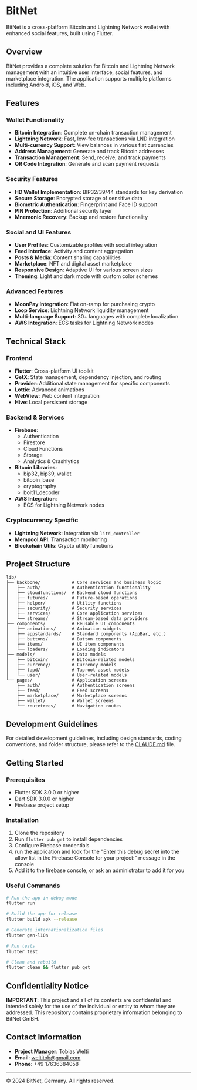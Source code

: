 # BitNet

BitNet is a cross-platform Bitcoin and Lightning Network wallet with enhanced social features, built using Flutter.

## Overview

BitNet provides a complete solution for Bitcoin and Lightning Network management with an intuitive user interface, social features, and marketplace integration. The application supports multiple platforms including Android, iOS, and Web.

## Features

### Wallet Functionality
- **Bitcoin Integration**: Complete on-chain transaction management
- **Lightning Network**: Fast, low-fee transactions via LND integration
- **Multi-currency Support**: View balances in various fiat currencies
- **Address Management**: Generate and track Bitcoin addresses
- **Transaction Management**: Send, receive, and track payments
- **QR Code Integration**: Generate and scan payment requests

### Security Features
- **HD Wallet Implementation**: BIP32/39/44 standards for key derivation
- **Secure Storage**: Encrypted storage of sensitive data
- **Biometric Authentication**: Fingerprint and Face ID support
- **PIN Protection**: Additional security layer
- **Mnemonic Recovery**: Backup and restore functionality

### Social and UI Features
- **User Profiles**: Customizable profiles with social integration
- **Feed Interface**: Activity and content aggregation
- **Posts & Media**: Content sharing capabilities
- **Marketplace**: NFT and digital asset marketplace
- **Responsive Design**: Adaptive UI for various screen sizes
- **Theming**: Light and dark mode with custom color schemes

### Advanced Features
- **MoonPay Integration**: Fiat on-ramp for purchasing crypto
- **Loop Service**: Lightning Network liquidity management
- **Multi-language Support**: 30+ languages with complete localization
- **AWS Integration**: ECS tasks for Lightning Network nodes

## Technical Stack

### Frontend
- **Flutter**: Cross-platform UI toolkit
- **GetX**: State management, dependency injection, and routing
- **Provider**: Additional state management for specific components
- **Lottie**: Advanced animations
- **WebView**: Web content integration
- **Hive**: Local persistent storage

### Backend & Services
- **Firebase**:
  - Authentication
  - Firestore
  - Cloud Functions
  - Storage
  - Analytics & Crashlytics
- **Bitcoin Libraries**:
  - bip32, bip39, wallet
  - bitcoin_base
  - cryptography
  - bolt11_decoder
- **AWS Integration**:
  - ECS for Lightning Network nodes

### Cryptocurrency Specific
- **Lightning Network**: Integration via `litd_controller`
- **Mempool API**: Transaction monitoring
- **Blockchain Utils**: Crypto utility functions

## Project Structure

```
lib/
├── backbone/            # Core services and business logic
│   ├── auth/            # Authentication functionality
│   ├── cloudfunctions/  # Backend cloud functions
│   ├── futures/         # Future-based operations
│   ├── helper/          # Utility functions
│   ├── security/        # Security services
│   ├── services/        # Core application services
│   └── streams/         # Stream-based data providers
├── components/          # Reusable UI components
│   ├── animations/      # Animation widgets
│   ├── appstandards/    # Standard components (AppBar, etc.)
│   ├── buttons/         # Button components
│   ├── items/           # UI item components
│   └── loaders/         # Loading indicators
├── models/              # Data models
│   ├── bitcoin/         # Bitcoin-related models
│   ├── currency/        # Currency models
│   ├── tapd/            # Taproot asset models
│   └── user/            # User-related models
└── pages/               # Application screens
    ├── auth/            # Authentication screens
    ├── feed/            # Feed screens
    ├── marketplace/     # Marketplace screens
    ├── wallet/          # Wallet screens
    └── routetrees/      # Navigation routes
```

## Development Guidelines

For detailed development guidelines, including design standards, coding conventions, and folder structure, please refer to the [CLAUDE.md](CLAUDE.md) file.

## Getting Started

### Prerequisites
- Flutter SDK 3.0.0 or higher
- Dart SDK 3.0.0 or higher
- Firebase project setup

### Installation
1. Clone the repository
2. Run `flutter pub get` to install dependencies
3. Configure Firebase credentials
4. run the application and look for the "Enter this debug secret into the allow list in the Firebase Console for your project:" message in the console
5. Add it to the firebase console, or ask an administrator to add it for you


### Useful Commands
```bash
# Run the app in debug mode
flutter run

# Build the app for release
flutter build apk --release

# Generate internationalization files
flutter gen-l10n

# Run tests
flutter test

# Clean and rebuild
flutter clean && flutter pub get
```

## Confidentiality Notice

**IMPORTANT**: This project and all of its contents are confidential and intended solely for the use of the individual or entity to whom they are addressed. This repository contains proprietary information belonging to BitNet GmBH.

## Contact Information

- **Project Manager**: Tobias Welti
- **Email**: weltitob@gmail.com
- **Phone**: +49 17636384058

---

© 2024 BitNet, Germany. All rights reserved.
